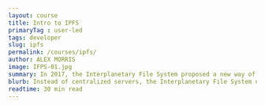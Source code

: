```yaml
---
layout: course
title: Intro to IPFS
primaryTag : user-led
tags: developer
slug: ipfs
permalink: /courses/ipfs/
author: ALEX MORRIS
image: IFPS-01.jpg
summary: In 2017, the Interplanetary File System proposed a new way of sharing media over the internet. Instead of centralized servers, IPFS uses a peer to peer network to host files. In this module, we’ll explore the basics of this new protocol as it compares to traditional options.
blurb: Instead of centralized servers, the Interplanetary File System uses a peer-to-peer network to host files.
readtime: 30 min read
---
```

